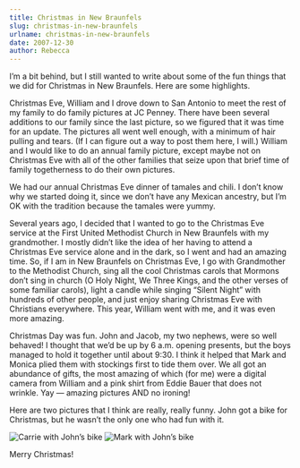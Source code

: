 ```yaml
---
title: Christmas in New Braunfels
slug: christmas-in-new-braunfels
urlname: christmas-in-new-braunfels
date: 2007-12-30
author: Rebecca
---
```

I&#x02bc;m a bit behind, but I still wanted to write about some of the fun
things that we did for Christmas in New Braunfels. Here are some highlights.

Christmas Eve, William and I drove down to San Antonio to meet the rest of my
family to do family pictures at JC Penney. There have been several additions to
our family since the last picture, so we figured that it was time for an update.
The pictures all went well enough, with a minimum of hair pulling and tears. (If
I can figure out a way to post them here, I will.) William and I would like to
do an annual family picture, except maybe not on Christmas Eve with all of the
other families that seize upon that brief time of family togetherness to do
their own pictures.

We had our annual Christmas Eve dinner of tamales and chili. I don&#x02bc;t know
why we started doing it, since we don&#x02bc;t have any Mexican ancestry, but
I&#x02bc;m OK with the tradition because the tamales were yummy.

Several years ago, I decided that I wanted to go to the Christmas Eve service at
the First United Methodist Church in New Braunfels with my grandmother. I mostly
didn&#x02bc;t like the idea of her having to attend a Christmas Eve service
alone and in the dark, so I went and had an amazing time. So, if I am in New
Braunfels on Christmas Eve, I go with Grandmother to the Methodist Church, sing
all the cool Christmas carols that Mormons don&#x02bc;t sing in church (O Holy
Night, We Three Kings, and the other verses of some familiar carols), light a
candle while singing &ldquo;Silent Night&rdquo; with hundreds of other people,
and just enjoy sharing Christmas Eve with Christians everywhere. This year,
William went with me, and it was even more amazing.

Christmas Day was fun. John and Jacob, my two nephews, were so well behaved! I
thought that we&#x02bc;d be up by 6 a.m. opening presents, but the boys managed
to hold it together until about 9:30. I think it helped that Mark and Monica
plied them with stockings first to tide them over. We all got an abundance of
gifts, the most amazing of which (for me) were a digital camera from William and
a pink shirt from Eddie Bauer that does not wrinkle. Yay &mdash; amazing
pictures AND no ironing!

Here are two pictures that I think are really, really funny. John got a bike for
Christmas, but he wasn&#x02bc;t the only one who had fun with it.

<img src="{static}/images/2007-12-25-carrie-bike.jpg" alt="Carrie with John&#x02bc;s bike" class="img-fluid">

<img src="{static}/images/2007-12-25-mark-bike.jpg" alt="Mark with John&#x02bc;s bike" class="img-fluid">

Merry Christmas!
